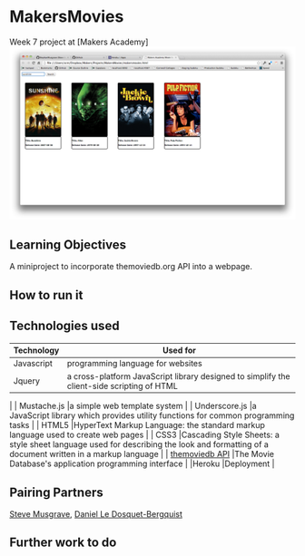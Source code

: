 # MakersMovies
Week 7 project at [Makers Academy]
![](makersmovies.png)

## Learning Objectives
A miniproject to incorporate themoviedb.org API into a webpage.

## How to run it

## Technologies used
|Technology                 |Used for                        |
|---------------------------|--------------------------------|
| Javascript |programming language for websites|
| Jquery |a cross-platform JavaScript library designed to simplify the client-side scripting of HTML
 |
| Mustache.js |a simple web template system |
| Underscore.js |a JavaScript library which provides utility functions for common programming tasks |
| HTML5 |HyperText Markup Language: the standard markup language used to create web pages |
| CSS3 |Cascading Style Sheets: a style sheet language used for describing the look and formatting of a document written in a markup language |
| [themoviedb API] |The Movie Database's application programming interface |
|Heroku |Deployment |

## Pairing Partners

[Steve Musgrave], [Daniel Le Dosquet-Bergquist]

[Steve Musgrave]:https://github.com/StephanMusgrave]
[Daniel Le Dosquet-Bergquist]:https://github.com/danldb
[themoviedb API]:http://www.themoviedb.org/documentation/api

## Further work to do


